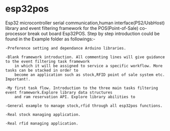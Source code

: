 # esp32pos
Esp32 microcontroller serial communication,human interface(PS2/UsbHost) library and event filtering framework for the POS(Point-of-Sale) co-processor break out board Esp32POS.
Step by step introduction could be found in the Example folder as followings:-

    -Preference setting and dependance Arduino libraries.
    
    -Blank framework introduction. All commenting lines will give guidance to the event filtering task framework 
        in which it will be assigned to service a specific workflow. More tasks can be stacked in order to 
        become an application such as stock,RFID point of sale system etc. Important!.
  
    -My first task flow. Introduction to the three main tasks filtering event framework.Explore library data structures 
        and ram reservation API. Explore library abilities to 
    
    -General example to manage stock,rfid through all esp32pos functions.

    -Real stock managing application.
    
    -Real rfid managing application.
    
